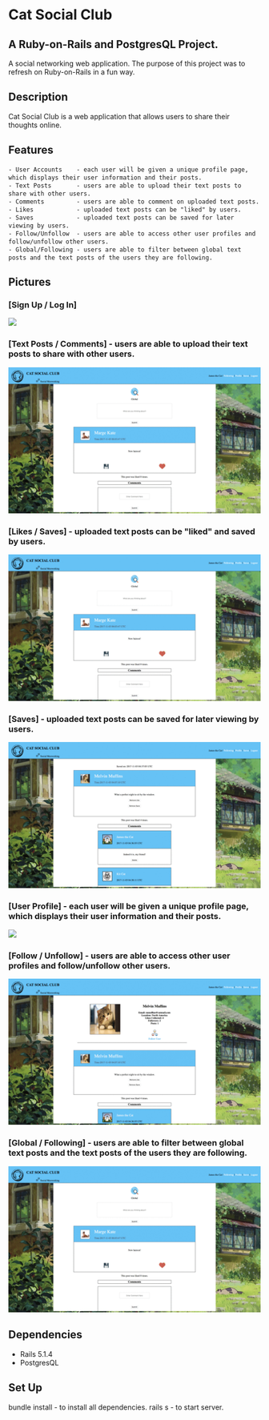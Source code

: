 # Cat Social Club

## A Ruby-on-Rails and PostgresQL Project. 

A social networking web application. 
The purpose of this project was to refresh on Ruby-on-Rails in a fun way. 

## Description

Cat Social Club is a web application that allows users to share their thoughts online.

## Features
	- User Accounts    - each user will be given a unique profile page, which displays their user information and their posts. 
	- Text Posts       - users are able to upload their text posts to share with other users.
	- Comments         - users are able to comment on uploaded text posts. 
	- Likes            - uploaded text posts can be "liked" by users.
	- Saves            - uploaded text posts can be saved for later viewing by users. 
	- Follow/Unfollow  - users are able to access other user profiles and follow/unfollow other users.
	- Global/Following - users are able to filter between global text posts and the text posts of the users they are following. 

## Pictures

### [Sign Up / Log In]
<img src="/public/signup.png">

### [Text Posts / Comments] - users are able to upload their text posts to share with other users.
<img src="/public/w.gif">

### [Likes / Saves] - uploaded text posts can be "liked" and saved by users.
<img src="/public/ls.gif">

### [Saves] - uploaded text posts can be saved for later viewing by users.
<img src="/public/s.gif">

### [User Profile] - each user will be given a unique profile page, which displays their user information and their posts.
<img src="/public/user.png">

### [Follow / Unfollow] - users are able to access other user profiles and follow/unfollow other users.
<img src="/public/fu.gif">

### [Global / Following] - users are able to filter between global text posts and the text posts of the users they are following.
<img src="/public/gf.gif">


## Dependencies
 - Rails 5.1.4
 - PostgresQL

## Set Up

bundle install - to install all dependencies.
rails s - to start server.